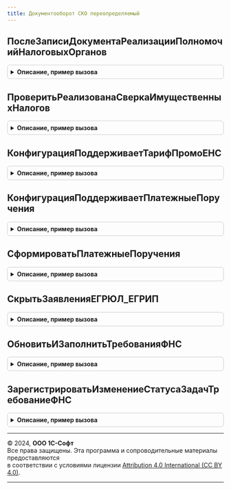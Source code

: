 ```yaml
---
title: Документооборот СКО переопределяемый
---
```



## ПослеЗаписиДокументаРеализацииПолномочийНалоговыхОрганов
<details style="margin: 1em 0; padding: 0.5em; border: 1px solid #ccc; border-radius: 6px;">

<summary style="font-weight: bold; cursor: pointer;">Описание, пример вызова</summary>

```bsl

// Срабатывает после записи объекта ДокументРеализацииПолномочийНалоговыхОрганов, когда уже записаны его файлы.
//
// Параметры:
//  Ссылка	 - ДокументСсылка.ДокументРеализацииПолномочийНалоговыхОрганов - Входящее сообщение от ФНС
//  Файлы	 - Массив структур - Массив описания вложений документа - структура
//       * Адрес - Строка - Адрес во временном хранилище
//       * ИмяФайла - Строка - Имя файла с расширением
//
Процедура ПослеЗаписиДокументаРеализацииПолномочийНалоговыхОрганов(Ссылка, Файлы) Экспорт
```

Пример вызова
```bsl
ДокументооборотСКОПереопределяемый.ПослеЗаписиДокументаРеализацииПолномочийНалоговыхОрганов(Ссылка, Файлы) 
```
</details>

## ПроверитьРеализованаСверкаИмущественныхНалогов
<details style="margin: 1em 0; padding: 0.5em; border: 1px solid #ccc; border-radius: 6px;">

<summary style="font-weight: bold; cursor: pointer;">Описание, пример вызова</summary>

```bsl

// Определяет наличие в конфигурации-потребителе механизма сверки имущественных налогов.
//
// Параметры:
//  РеализованаСверка - Булево - параметр будет установлен в Истина, если в конфигурации предусмотрена сверка
//
Процедура ПроверитьРеализованаСверкаИмущественныхНалогов(РеализованаСверка) Экспорт
```

Пример вызова
```bsl
ДокументооборотСКОПереопределяемый.ПроверитьРеализованаСверкаИмущественныхНалогов(РеализованаСверка) 
```
</details>

## КонфигурацияПоддерживаетТарифПромоЕНС
<details style="margin: 1em 0; padding: 0.5em; border: 1px solid #ccc; border-radius: 6px;">

<summary style="font-weight: bold; cursor: pointer;">Описание, пример вызова</summary>

```bsl

// Указывает, поддерживает ли конфигурация тариф Промо ЕНС
//
// Параметры:
//  Поддерживает - Булево - Если конфигурация поддерживает тариф Промо ЕНС, то присваивать Поддерживает = Истина
//
Процедура КонфигурацияПоддерживаетТарифПромоЕНС(Поддерживает) Экспорт
```

Пример вызова
```bsl
ДокументооборотСКОПереопределяемый.КонфигурацияПоддерживаетТарифПромоЕНС(Поддерживает) 
```
</details>

## КонфигурацияПоддерживаетПлатежныеПоручения
<details style="margin: 1em 0; padding: 0.5em; border: 1px solid #ccc; border-radius: 6px;">

<summary style="font-weight: bold; cursor: pointer;">Описание, пример вызова</summary>

```bsl

// Указывает, поддерживает ли конфигурация возможность оформления платежных поручений
//
// Параметры:
//  ПоддерживаетСоздание - Булево
//  ПоддерживаетВыгрузку - Булево
//
Процедура КонфигурацияПоддерживаетПлатежныеПоручения(ПоддерживаетСоздание, ПоддерживаетВыгрузку) Экспорт
```

Пример вызова
```bsl
ДокументооборотСКОПереопределяемый.КонфигурацияПоддерживаетПлатежныеПоручения(ПоддерживаетСоздание, ПоддерживаетВыгрузку) 
```
</details>

## СформироватьПлатежныеПоручения
<details style="margin: 1em 0; padding: 0.5em; border: 1px solid #ccc; border-radius: 6px;">

<summary style="font-weight: bold; cursor: pointer;">Описание, пример вызова</summary>

```bsl

// Формирует документы вида "Платежное поручение" на основе переданных реквизитов
//
// Параметры:
//  ДокументКонтролирующегоОргана - Ссылка - ссылка на объект основание (справочник)
//  РеквизитыПлатежныхПоручений - Массив из Структура
//      * Организация - СправочникСсылка.Организации - плательщик
//      * КодНО - Строка - код налогового органа
//      * ИНН - Строка - ИНН организации, полученный в результате обработки исходных данных
//      * КПП - Строка - КПП организации
//      * Сумма - Число - сумма платежного поручения
//      * КБК - Строка - код бюджетной классификации
//      * ОКТМО - Строка
//      * Статус - Строка - статус платежного поручения
//      * УИН - Строка - идентификатор платежа
//      * БИК - Строка - код банка получателя
//      * БанкНаименование - Строка - наименование банка получателя
//      * КоррСчет - Строка - корреспондентский счет банка получателя
//      * РасчетныйСчет - Строка - расчетный счет получателя
//      * ИННПолучателя - Строка - ИНН получателя платежа
//      * КПППолучателя - Строка - КПП получателя платежа
//      * НаименованиеПолучателя - Строка - наименование получателя
//  МассивПлатежныхПоручений - Массив из Ссылка - ссылки на сформированные документы платежей в потребителе
//  ТекстОшибки - Строка - описание ошибки, если не удалось сфомировать документы
//
Процедура СформироватьПлатежныеПоручения(ДокументКонтролирующегоОргана, РеквизитыПлатежныхПоручений, МассивПлатежныхПоручений, ТекстОшибки) Экспорт
```

Пример вызова
```bsl
ДокументооборотСКОПереопределяемый.СформироватьПлатежныеПоручения(ДокументКонтролирующегоОргана, РеквизитыПлатежныхПоручений, МассивПлатежныхПоручений, ТекстОшибки) 
```
</details>

## СкрытьЗаявленияЕГРЮЛ_ЕГРИП
<details style="margin: 1em 0; padding: 0.5em; border: 1px solid #ccc; border-radius: 6px;">

<summary style="font-weight: bold; cursor: pointer;">Описание, пример вызова</summary>

```bsl

// Определяет, нужно ли скрывать элементы создания заявлений ЕГРЮЛ и ЕГРИП в форме 1С-Отчетность
//
// Параметры:
//  Скрыть	 - Булево - По умолчанию = Ложь
//
Процедура СкрытьЗаявленияЕГРЮЛ_ЕГРИП(Скрыть) Экспорт
```

Пример вызова
```bsl
ДокументооборотСКОПереопределяемый.СкрытьЗаявленияЕГРЮЛ_ЕГРИП(Скрыть) 
```
</details>

## ОбновитьИЗаполнитьТребованияФНС
<details style="margin: 1em 0; padding: 0.5em; border: 1px solid #ccc; border-radius: 6px;">

<summary style="font-weight: bold; cursor: pointer;">Описание, пример вызова</summary>

```bsl

// Обновляет уже созданные или создает новые задачи бухгалтера для требования ФНС.
//
// Параметры:
//  Организация	 - СправочникСсылка.Организации - организация
//  Дата		 - Дата - дата требования
//
Процедура ОбновитьИЗаполнитьТребованияФНС(Организация, Дата) Экспорт
```

Пример вызова
```bsl
ДокументооборотСКОПереопределяемый.ОбновитьИЗаполнитьТребованияФНС(Организация, Дата) 
```
</details>

## ЗарегистрироватьИзменениеСтатусаЗадачТребованиеФНС
<details style="margin: 1em 0; padding: 0.5em; border: 1px solid #ccc; border-radius: 6px;">

<summary style="font-weight: bold; cursor: pointer;">Описание, пример вызова</summary>

```bsl

// Обновляет статус по задаче с требованием ФНС.
//
// Параметры:
//  Ссылка - СправочникСсылка.ДокументыРеализацииПолномочийНалоговыхОрганов
//
Процедура ЗарегистрироватьИзменениеСтатусаЗадачТребованиеФНС(Ссылка) Экспорт
```

Пример вызова
```bsl
ДокументооборотСКОПереопределяемый.ЗарегистрироватьИзменениеСтатусаЗадачТребованиеФНС(Ссылка) 
```
</details>

---

© 2024, **ООО 1С-Софт**  
Все права защищены. Эта программа и сопроводительные материалы предоставляются  
в соответствии с условиями лицензии [Attribution 4.0 International (CC BY 4.0)](https://creativecommons.org/licenses/by/4.0/legalcode).

---
